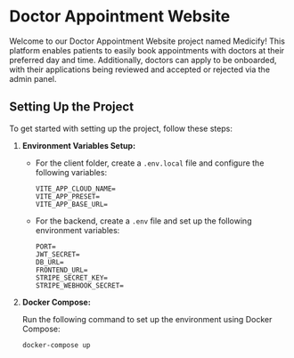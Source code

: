 # Doctor Appointment Website

Welcome to our Doctor Appointment Website project named Medicify! This platform enables patients to easily book appointments with doctors at their preferred day and time. Additionally, doctors can apply to be onboarded, with their applications being reviewed and accepted or rejected via the admin panel.

## Setting Up the Project

To get started with setting up the project, follow these steps:

1. **Environment Variables Setup:**

    - For the client folder, create a `.env.local` file and configure the following variables:
    
        ```
        VITE_APP_CLOUD_NAME=
        VITE_APP_PRESET=
        VITE_APP_BASE_URL=
        ```

    - For the backend, create a `.env` file and set up the following environment variables:
    
        ```
        PORT=
        JWT_SECRET=
        DB_URL=
        FRONTEND_URL=
        STRIPE_SECRET_KEY=
        STRIPE_WEBHOOK_SECRET=
        ```

2. **Docker Compose:**
   
   Run the following command to set up the environment using Docker Compose:
   
   ```bash
   docker-compose up

   
